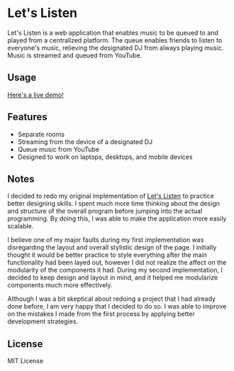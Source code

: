 # Let's Listen

Let's Listen is a web application that enables music to be queued to and played from a centralized platform. The queue enables friends to listen to everyone's music, relieving the designated DJ from always playing music. Music is streamed and queued from YouTube.

## Usage

[Here's a live demo!](http://letslisten.herokuapp.com/)

## Features

* Separate rooms
* Streaming from the device of a designated DJ
* Queue music from YouTube
* Designed to work on laptops, desktops, and mobile devices

## Notes

I decided to redo my original implementation of [Let's Listen](https://github.com/jjpestacio/lets-listen-v1) to practice better designing skills. I spent much more time thinking about the design and structure of the overall program before jumping into the actual programming. By doing this, I was able to make the application more easily scalable.

I believe one of my major faults during my first implementation was disregarding the layout and overall stylistic design of the page. I initially thought it would be better practice to style everything after the main functionality had been layed out, however I did not realize the affect on the modularity of the components it had. During my second implementation, I decided to keep design and layout in mind, and it helped me modularize components much more effectively.

Although I was a bit skeptical about redoing a project that I had already done before, I am very happy that I decided to do so. I was able to improve on the mistakes I made from the first process by applying better development strategies. 

## License

MIT License
